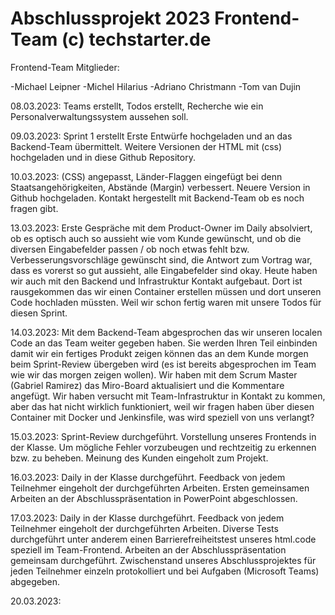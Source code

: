 # Abschlussprojekt 2023 Frontend-Team (c) techstarter.de
Frontend-Team Mitglieder: 

-Michael Leipner
-Michel Hilarius
-Adriano Christmann
-Tom van Dujin

08.03.2023:
Teams erstellt, Todos erstellt, Recherche wie ein Personalverwaltungssystem aussehen soll.

09.03.2023:
Sprint 1 erstellt
Erste Entwürfe hochgeladen und an das Backend-Team übermittelt.
Weitere Versionen der HTML mit (css) hochgeladen und in diese Github Repository.

10.03.2023:
(CSS) angepasst, Länder-Flaggen eingefügt bei denn Staatsangehörigkeiten, Abstände (Margin) verbessert.
Neuere Version in Github hochgeladen.
Kontakt hergestellt mit Backend-Team ob es noch fragen gibt.

13.03.2023:
Erste Gespräche mit dem Product-Owner im Daily absolviert, ob es optisch auch so aussieht wie vom Kunde gewünscht, und ob die diversen Eingabefelder passen / ob noch etwas fehlt bzw. Verbesserungsvorschläge gewünscht sind, die Antwort zum Vortrag war, dass es vorerst so gut aussieht, alle Eingabefelder sind okay.
Heute haben wir auch mit den Backend und Infrastruktur Kontakt aufgebaut. 
Dort ist rausgekommen das wir einen Container erstellen müssen und dort unseren Code hochladen müssten. 
Weil wir schon fertig waren mit unsere Todos für diesen Sprint.

14.03.2023:
Mit dem Backend-Team abgesprochen das wir unseren localen Code an das Team weiter gegeben haben.
Sie werden Ihren Teil einbinden damit wir ein fertiges Produkt zeigen können das an dem Kunde morgen beim Sprint-Review übergeben wird (es ist bereits abgesprochen im Team wie wir das morgen zeigen wollen). 
Wir haben mit dem Scrum Master (Gabriel Ramirez) das Miro-Board aktualisiert und die Kommentare angefügt. 
Wir haben versucht mit Team-Infrastruktur in Kontakt zu kommen, aber das hat nicht wirklich funktioniert, weil wir fragen haben über diesen Container mit Docker und Jenkinsfile, was wird speziell von uns verlangt?

15.03.2023:
Sprint-Review durchgeführt.
Vorstellung unseres Frontends in der Klasse.
Um mögliche Fehler vorzubeugen und rechtzeitig zu erkennen bzw. zu beheben.
Meinung des Kunden eingeholt zum Projekt.

16.03.2023:
Daily in der Klasse durchgeführt.
Feedback von jedem Teilnehmer eingeholt der durchgeführten Arbeiten.
Ersten gemeinsamen Arbeiten an der Abschlusspräsentation in PowerPoint abgeschlossen.

17.03.2023:
Daily in der Klasse durchgeführt.
Feedback von jedem Teilnehmer eingeholt der durchgeführten Arbeiten. 
Diverse Tests durchgeführt unter anderem einen Barrierefreiheitstest unseres html.code speziell im Team-Frontend.
Arbeiten an der Abschlusspräsentation gemeinsam durchgeführt.
Zwischenstand unseres Abschlussprojektes für jeden Teilnehmer einzeln protokolliert und bei Aufgaben (Microsoft Teams) abgegeben.

20.03.2023:
